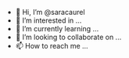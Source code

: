 - 👋 Hi, I’m @saracaurel
- 👀 I’m interested in ...
- 🌱 I’m currently learning ...
- 💞️ I’m looking to collaborate on ...
- 📫 How to reach me ...

<!---
saracaurel/saracaurel is a ✨ special ✨ repository because its `README.md` (this file) appears on your GitHub profile.
You can click the Preview link to take a look at your changes.
--->
